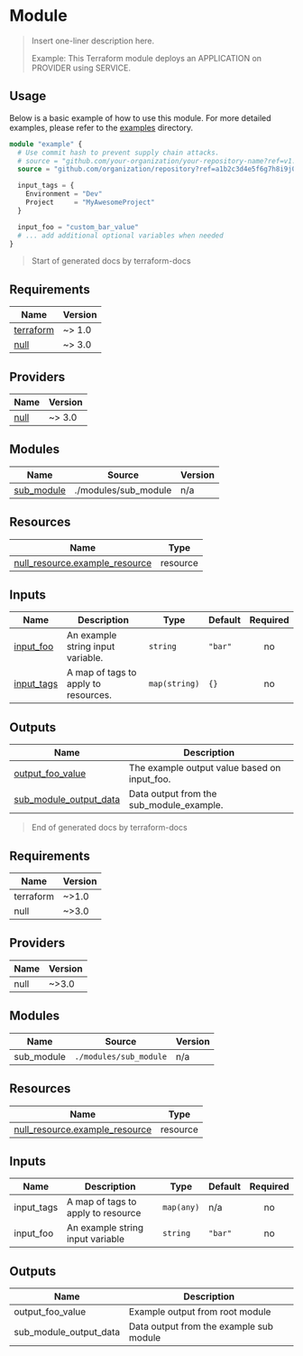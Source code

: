 # Module

> Insert one-liner description here.
> 
> Example: This Terraform module deploys an APPLICATION on PROVIDER using SERVICE.

## Usage

Below is a basic example of how to use this module. For more detailed examples, please refer to the [examples](./examples) directory.

```terraform
module "example" {
  # Use commit hash to prevent supply chain attacks.
  # source = "github.com/your-organization/your-repository-name?ref=v1.0.0
  source = "github.com/organization/repository?ref=a1b2c3d4e5f6g7h8i9j0k1l2m3n4o5p6q7r8s9t0"

  input_tags = {
    Environment = "Dev"
    Project     = "MyAwesomeProject"
  }

  input_foo = "custom_bar_value"
  # ... add additional optional variables when needed
}
```

> Start of generated docs by terraform-docs

<!-- BEGIN_TF_DOCS -->
## Requirements

| Name | Version |
|------|---------|
| <a name="requirement_terraform"></a> [terraform](#requirement\_terraform) | ~> 1.0 |
| <a name="requirement_null"></a> [null](#requirement\_null) | ~> 3.0 |

## Providers

| Name | Version |
|------|---------|
| <a name="provider_null"></a> [null](#provider\_null) | ~> 3.0 |

## Modules

| Name | Source | Version |
|------|--------|---------|
| <a name="module_sub_module"></a> [sub\_module](#module\_sub\_module) | ./modules/sub_module | n/a |

## Resources

| Name | Type |
|------|------|
| [null_resource.example_resource](https://registry.terraform.io/providers/hashicorp/null/latest/docs/resources/resource) | resource |

## Inputs

| Name | Description | Type | Default | Required |
|------|-------------|------|---------|:--------:|
| <a name="input_input_foo"></a> [input\_foo](#input\_input\_foo) | An example string input variable. | `string` | `"bar"` | no |
| <a name="input_input_tags"></a> [input\_tags](#input\_input\_tags) | A map of tags to apply to resources. | `map(string)` | `{}` | no |

## Outputs

| Name | Description |
|------|-------------|
| <a name="output_output_foo_value"></a> [output\_foo\_value](#output\_output\_foo\_value) | The example output value based on input\_foo. |
| <a name="output_sub_module_output_data"></a> [sub\_module\_output\_data](#output\_sub\_module\_output\_data) | Data output from the sub\_module\_example. |
<!-- END_TF_DOCS -->

> End of generated docs by terraform-docs

## Requirements

| Name | Version |
|------|---------|
| terraform | ~>1.0 |
| null | ~>3.0 |

## Providers

| Name | Version |
|------|---------|
| null | ~>3.0 |

## Modules

| Name | Source | Version |
|------|---------|--|
| sub_module | `./modules/sub_module` | n/a |

## Resources

| Name | Type |
|------|---------|
| [null_resource.example_resource](https://registry.terraform.io/providers/hashicorp/null/latest/docs/resources/resource) | resource |

## Inputs

| Name | Description | Type | Default | Required |
|------|-------------|------|---------|:--------:|
| input_tags | A map of tags to apply to resource | `map(any)` | n/a | no |
| input_foo | An example string input variable | `string` | `"bar"` | no |

## Outputs

| Name | Description |
|------|-------------|
| output_foo_value | Example output from root module |
| sub_module_output_data | Data output from the example sub module |